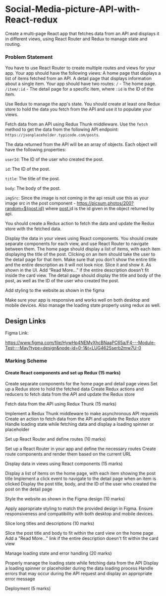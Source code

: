 # Social-Media-picture-API-with-React-redux

Create a multi-page React app that fetches data from an API and displays it in different views, using React Router and Redux to manage state and routing.

### Problem Statement

You have to use React Router to create multiple routes and views for your app. Your app should have the following views:
A home page that displays a list of items fetched from an API.
A detail page that displays information about a single item.
Your app should have two routes:
`/` - The home page.
`/item/:id` - The detail page for a specific item, where `:id` is the ID of the item.

Use Redux to manage the app's state. You should create at least one Redux store to hold the data you fetch from the API and use it to populate your views.

Fetch data from an API using Redux Thunk middleware. Use the `fetch` method to get the data from the following API endpoint: `https://jsonplaceholder.typicode.com/posts`.

The data returned from the API will be an array of objects. Each object will have the following properties:

`userId`: The ID of the user who created the post.

`id`: The ID of the post.

`title`: The title of the post.

`body`: The body of the post.

`imgSrc`: Since the image is not coming in the api result use this as your image src in the post component - https://picsum.photos/200?random=${post.id} where [post.i](http://post.id/)d is the id given in the object returned by api.

You should create a Redux action to fetch the data and update the Redux store with the fetched data.

Display the data in your views using React components. You should create separate components for each view, and use React Router to navigate between them.
The home page should display a list of items, with each item displaying the title of the post. Clicking on an item should take the user to the detail page for that item. Make sure that you don’t show the entire title and the entire description as it will not look nice. Slice it and show it. As shown in the UI. Add “Read More…” if the entire description doesn’t fit inside the card view.
The detail page should display the title and body of the post, as well as the ID of the user who created the post.

Add styling to the website as shown in the figma

Make sure your app is responsive and works well on both desktop and mobile devices. Also manage the loading state properly using redux as well.

## Design Links

Figma Link:

https://www.figma.com/file/HywHp4NEMyXhcBNaaPC65a/F4---Module-Test---May?type=design&node-id=0-1&t=LUG462Sserb2mw7U-0

### Marking Scheme

#### Create React components and set up Redux (15 marks)

Create separate components for the home page and detail page views
Set up a Redux store to hold the fetched data
Create Redux actions and reducers to fetch data from the API and update the Redux store

Fetch data from the API using Redux Thunk (15 marks)

Implement a Redux Thunk middleware to make asynchronous API requests
Create an action to fetch data from the API and update the Redux store
Handle loading state while fetching data and display a loading spinner or placeholder

Set up React Router and define routes (10 marks)

Set up a React Router in your app and define the necessary routes
Create route components and render them based on the current URL

Display data in views using React components (15 marks)

Display a list of items on the home page, with each item showing the post title
Implement a click event to navigate to the detail page when an item is clicked
Display the post title, body, and the ID of the user who created the post on the detail page

Style the website as shown in the Figma design (10 marks)

Apply appropriate styling to match the provided design in Figma.
Ensure responsiveness and compatibility with both desktop and mobile devices.

Slice long titles and descriptions (10 marks)

Slice the post title and body to fit within the card view on the home page
Add a "Read More..." link if the entire description doesn't fit within the card view

Manage loading state and error handling (20 marks)

Properly manage the loading state while fetching data from the API
Display a loading spinner or placeholder during the data loading process
Handle errors that may occur during the API request and display an appropriate error message

Deployment (5 marks)
